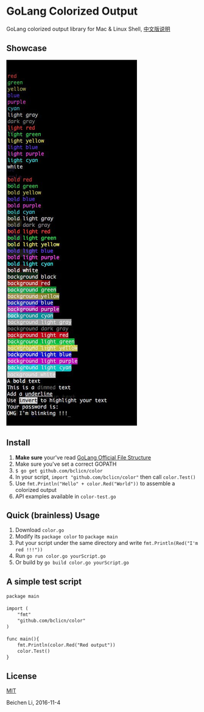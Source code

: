 # GoLang Colorized Output

GoLang colorized output library for Mac & Linux Shell, [中文版说明](README_CN.md)

## Showcase
![img](showcase.jpg)

## Install

1. __Make sure__ your've read [GoLang Official File Structure](https://golang.org/doc/code.html)
2. Make sure you've set a correct GOPATH
3. `$ go get github.com/bclicn/color`
4. In your script, `import "github.com/bclicn/color"` then call `color.Test()`
5. Use `fmt.Println("Hello" + color.Red("World"))` to assemble a colorized output
6. API examples available in `color-test.go`

## Quick (brainless) Usage

1. Download `color.go`
2. Modify its `package color` to `package main`
3. Put your script under the same directory and write `fmt.Println(Red("I'm red !!!"))`
4. Run `go run color.go yourScript.go`
5. Or build by `go build color.go yourScript.go`

## A simple test script

    package main

    import (
	    "fmt"
	    "github.com/bclicn/color"
    )

    func main(){
	    fmt.Println(color.Red("Red output"))
	    color.Test()
    }

## License

[MIT](LICENSE)

Beichen Li, 2016-11-4


 